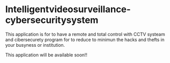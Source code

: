 # Intelligentvideosurveillance-cybersecuritysystem
This application is for to have a remote and total control with CCTV systeam and cibersecurety program for to reduce to minimun the hacks and thefts in your busyness or institution.

This application will be available soon!!
